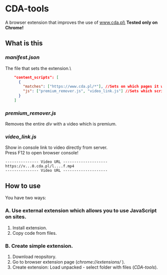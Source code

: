 # CDA-tools
A browser extension that improves the use of www.cda.pl\
**Tested only on Chrome!**

## What is this
### *manifest.json*
The file that sets the extension.\
```json
    "content_scripts": [
      {
        "matches": ["https://www.cda.pl/*"], //Sets on which pages it works.
        "js": ["premium_remover.js", "video_link.js"] //Sets which scripts to use
      }
    ]
```

### *premium_remover.js*
Removes the entire *div* with a video which is premium.
  
### *video_link.js*
Show in console link to video directly from server.\
Press F12 to open browser console!
```` 
--------------- Video URL --------------------
https://v...0.cda.pl/l....f.mp4
--------------- Video URL --------------------
````
  
## How to use
You have two ways:

### A. Use external extension which allows you to use JavaScript on sites.
1. Install extension.
2. Copy code from files.

### B. Create simple extension.
1. Download reopsitory.
2. Go to browser extension page (*chrome://extensions/* ).
3. Create extension: Load unpacked - select folder with files (*CDA-tools*).

